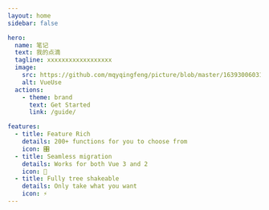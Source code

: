 ```yaml
---
layout: home
sidebar: false

hero:
  name: 笔记
  text: 我的点滴
  tagline: xxxxxxxxxxxxxxxxxx
  image:
    src: https://github.com/mqyqingfeng/picture/blob/master/1639300603158-74863664-99fc-4f1a-8d52-8dd57a3c81d5.png
    alt: VueUse
  actions:
    - theme: brand
      text: Get Started
      link: /guide/

features:
  - title: Feature Rich
    details: 200+ functions for you to choose from
    icon: 🎛
  - title: Seamless migration
    details: Works for both Vue 3 and 2
    icon: 🚀
  - title: Fully tree shakeable
    details: Only take what you want
    icon: ⚡
---
```

